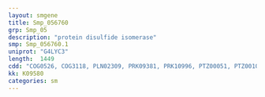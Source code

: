 ```yaml
---
layout: smgene
title: Smp_056760
grp: Smp_05
description: "protein disulfide isomerase"
smp: Smp_056760.1
uniprot: "G4LYC3"
length:  1449
cdd: "COG0526, COG3118, PLN02309, PRK09381, PRK10996, PTZ00051, PTZ00102, TIGR01126, TIGR01130, cd02961, cd02981, cd02982, cd02995, cl00388, pfam00085, pfam13848"
kk: K09580
categories: sm
---
```

